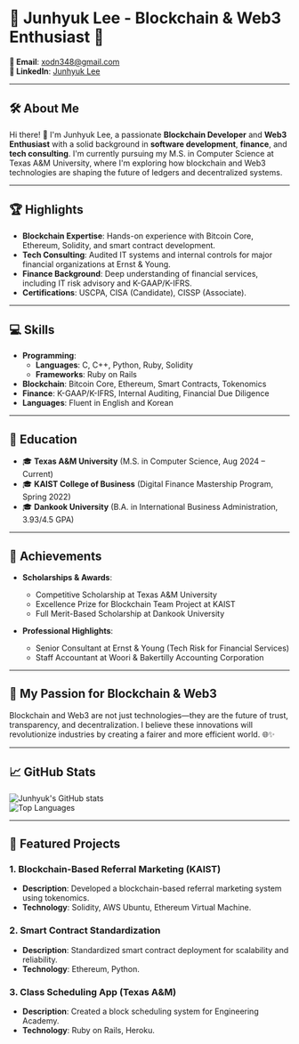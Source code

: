 # 🌟 Junhyuk Lee - Blockchain & Web3 Enthusiast 🌟

**📧 Email**: [xodn348@gmail.com](mailto:xodn348@gmail.com)  
**🔗 LinkedIn**: [Junhyuk Lee](https://www.linkedin.com/in/junhyuk-lee-352932145/)  

---

## 🛠️ About Me

Hi there! 👋 I'm Junhyuk Lee, a passionate **Blockchain Developer** and **Web3 Enthusiast** with a solid background in **software development**, **finance**, and **tech consulting**. 
I'm currently pursuing my M.S. in Computer Science at Texas A&M University, where I'm exploring how blockchain and Web3 technologies are shaping the future of ledgers and decentralized systems.

---

## 🏆 Highlights

- **Blockchain Expertise**: Hands-on experience with Bitcoin Core, Ethereum, Solidity, and smart contract development.
- **Tech Consulting**: Audited IT systems and internal controls for major financial organizations at Ernst & Young.
- **Finance Background**: Deep understanding of financial services, including IT risk advisory and K-GAAP/K-IFRS.
- **Certifications**: USCPA, CISA (Candidate), CISSP (Associate).

---

## 💻 Skills

- **Programming**:
  - **Languages**: C, C++, Python, Ruby, Solidity
  - **Frameworks**: Ruby on Rails
- **Blockchain**: Bitcoin Core, Ethereum, Smart Contracts, Tokenomics
- **Finance**: K-GAAP/K-IFRS, Internal Auditing, Financial Due Diligence
- **Languages**: Fluent in English and Korean

---

## 🏅 Education

- 🎓 **Texas A&M University** (M.S. in Computer Science, Aug 2024 – Current)
- 🎓 **KAIST College of Business** (Digital Finance Mastership Program, Spring 2022)
- 🎓 **Dankook University** (B.A. in International Business Administration, 3.93/4.5 GPA)

---

## 🌟 Achievements

- **Scholarships & Awards**: 
  - Competitive Scholarship at Texas A&M University
  - Excellence Prize for Blockchain Team Project at KAIST
  - Full Merit-Based Scholarship at Dankook University

- **Professional Highlights**:
  - Senior Consultant at Ernst & Young (Tech Risk for Financial Services)
  - Staff Accountant at Woori & Bakertilly Accounting Corporation

---

## 🌌 My Passion for Blockchain & Web3

Blockchain and Web3 are not just technologies—they are the future of trust, transparency, and decentralization. I believe these innovations will revolutionize industries by creating a fairer and more efficient world. 🌐✨

---

## 📈 GitHub Stats

![Junhyuk's GitHub stats](https://github-readme-stats.vercel.app/api?username=junhyuklee&show_icons=true&theme=radical)  
![Top Languages](https://github-readme-stats.vercel.app/api/top-langs/?username=junhyuklee&layout=compact&theme=radical)

---

## 🌟 Featured Projects

### 1. **Blockchain-Based Referral Marketing (KAIST)**
- **Description**: Developed a blockchain-based referral marketing system using tokenomics.
- **Technology**: Solidity, AWS Ubuntu, Ethereum Virtual Machine.

### 2. **Smart Contract Standardization**
- **Description**: Standardized smart contract deployment for scalability and reliability.
- **Technology**: Ethereum, Python.

### 3. **Class Scheduling App (Texas A&M)**
- **Description**: Created a block scheduling system for Engineering Academy.
- **Technology**: Ruby on Rails, Heroku.

